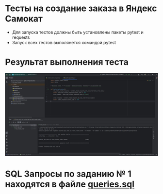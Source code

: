 # Тесты на создание заказа в Яндекс Самокат
- Для запуска тестов должны быть установлены пакеты pytest и requests
- Запуск всех тестов выполянется командой pytest

# Результат выполнения теста
![result](/screen.JPG)

# SQL Запросы по заданию № 1 находятся в файле [queries.sql](/queries.sql) 
